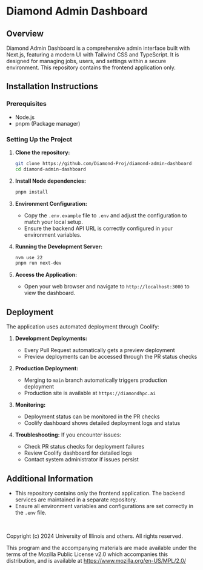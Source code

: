 # Diamond Admin Dashboard

## Overview

Diamond Admin Dashboard is a comprehensive admin interface built with Next.js, featuring a modern UI with Tailwind CSS and TypeScript. It is designed for managing jobs, users, and settings within a secure environment. This repository contains the frontend application only.

## Installation Instructions

### Prerequisites

- Node.js
- pnpm (Package manager)

### Setting Up the Project

1. **Clone the repository:**

   ```bash
   git clone https://github.com/Diamond-Proj/diamond-admin-dashboard
   cd diamond-admin-dashboard
   ```

2. **Install Node dependencies:**

   ```bash
   pnpm install
   ```

3. **Environment Configuration:**

   - Copy the `.env.example` file to `.env` and adjust the configuration to match your local setup.
   - Ensure the backend API URL is correctly configured in your environment variables.

4. **Running the Development Server:**

   ```bash
   nvm use 22
   pnpm run next-dev
   ```

5. **Access the Application:**
   - Open your web browser and navigate to `http://localhost:3000` to view the dashboard.

## Deployment
The application uses automated deployment through Coolify:

1. **Development Deployments:**
   - Every Pull Request automatically gets a preview deployment
   - Preview deployments can be accessed through the PR status checks

2. **Production Deployment:**
   - Merging to `main` branch automatically triggers production deployment
   - Production site is available at `https://diamondhpc.ai`

3. **Monitoring:**
   - Deployment status can be monitored in the PR checks
   - Coolify dashboard shows detailed deployment logs and status

4. **Troubleshooting:**
   If you encounter issues:
   - Check PR status checks for deployment failures
   - Review Coolify dashboard for detailed logs
   - Contact system administrator if issues persist

## Additional Information

- This repository contains only the frontend application. The backend services are maintained in a separate repository.
- Ensure all environment variables and configurations are set correctly in the `.env` file.

<br>

Copyright (c) 2024 University of Illinois and others. All rights reserved.

This program and the accompanying materials are made available under the
terms of the Mozilla Public License v2.0 which accompanies this distribution,
and is available at https://www.mozilla.org/en-US/MPL/2.0/
